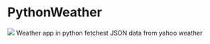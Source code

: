 # PythonWeather
<img src= "https://travis-ci.org/joshiakshay91/WeatherApp.svg?branch=master"/>
Weather app in python fetchest JSON data from yahoo weather
